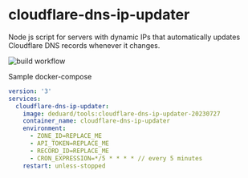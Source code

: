 # cloudflare-dns-ip-updater
Node js script for servers with dynamic IPs that automatically updates Cloudflare DNS records whenever it changes.

![build workflow](https://github.com/activecs/cloudflare-dns-ip-updater/actions/workflows/docker-image.yml/badge.svg)


Sample docker-compose
```yaml
version: '3'
services:
  cloudflare-dns-ip-updater:
    image: deduard/tools:cloudflare-dns-ip-updater-20230727
    container_name: cloudflare-dns-ip-updater
    environment:
      - ZONE_ID=REPLACE_ME
      - API_TOKEN=REPLACE_ME
      - RECORD_ID=REPLACE_ME
      - CRON_EXPRESSION=*/5 * * * * // every 5 minutes
    restart: unless-stopped
```
